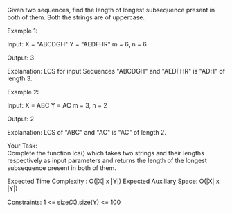 Given two sequences, find the length of longest subsequence present in both of them. Both the strings are of uppercase.

Example 1:

Input:
X = "ABCDGH"
Y = "AEDFHR"
m = 6, n = 6

Output: 3

Explanation: 
LCS for input Sequences "ABCDGH" and "AEDFHR" is "ADH" of length 3.

Example 2:

Input:
X = ABC
Y = AC
m = 3, n = 2

Output: 2

Explanation: 
LCS of "ABC" and "AC" is "AC" of length 2.

Your Task:  
Complete the function lcs() which takes two strings and their lengths respectively as input parameters and returns the length of the longest subsequence present in both of them.

Expected Time Complexity : O(|X| x |Y|)
Expected Auxiliary Space: O(|X| x |Y|)

Constraints:
1 <= size(X),size(Y) <= 100
